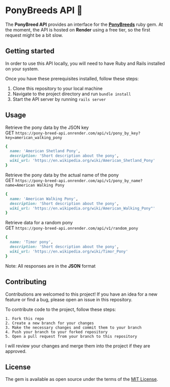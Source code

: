 # PonyBreeds API :horse:

The **PonyBreed API** provides an interface for the [**PonyBreeds**](https://github.com/napster235/pony_breeds) ruby gem.
At the moment, the API is hosted on **Render** using a free tier, so the first request might be a bit slow.

## Getting started

In order to use this API locally, you will need to have Ruby and Rails installed on your system.

Once you have these prerequisites installed, follow these steps:

1. Clone this repository to your local machine
2. Navigate to the project directory and run `bundle install`
3. Start the API server by running `rails server`

## Usage

Retrieve the pony data by the JSON key<br>
GET `https://pony-breed-api.onrender.com/api/v1/pony_by_key?key=american_walking_pony`

```ruby
{
  name: 'American Shetland Pony',
  description: 'Short description about the pony',
  wiki_url: 'https://en.wikipedia.org/wiki/American_Shetland_Pony'
}
```

Retrieve the pony data by the actual name of the pony<br>
GET `https://pony-breed-api.onrender.com/api/v1/pony_by_name?name=American Walking Pony`

```ruby
{
  name: 'American Walking Pony',
  description: 'Short description about the pony',
  wiki_url: 'https://en.wikipedia.org/wiki/American_Walking_Pony"'
}
```

Retrieve data for a random pony<br>
 GET `https://pony-breed-api.onrender.com/api/v1/random_pony`

```ruby
{
  name: 'Timor pony',
  description: 'Short description about the pony',
  wiki_url: 'https://en.wikipedia.org/wiki/Timor_Pony'
}
```

Note: All responses are in the **JSON** format

## Contributing

Contributions are welcomed to this project!
If you have an idea for a new feature or find a bug, please open an issue in this repository.

To contribute code to the project, follow these steps:

    1. Fork this repo 
    2. Create a new branch for your changes
    3. Make the necessary changes and commit them to your branch
    4. Push your branch to your forked repository
    5. Open a pull request from your branch to this repository

I will review your changes and merge them into the project if they are approved.

## License

The gem is available as open source under the terms of the [MIT License](https://opensource.org/licenses/MIT).
